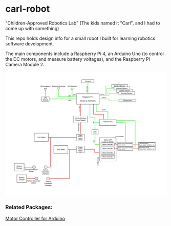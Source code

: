 # carl-robot

"Children-Approved Robotics Lab" (The kids named it "Carl", and I had to come up with something)

This repo holds design info for a small robot I built for learning robotics software development.  

The main components include a Raspberry Pi 4, an Arduino Uno (to control the DC motors, and measure battery voltages), and the Raspberry Pi Camera Module 2.

![block diagram](https://github.com/mjs161803/carl-robot/blob/main/carl%20block%20diagram.jpg)

### Related Packages:
[Motor Controller for Arduino](https://github.com/mjs161803/arduino-dual-motor-controller)
